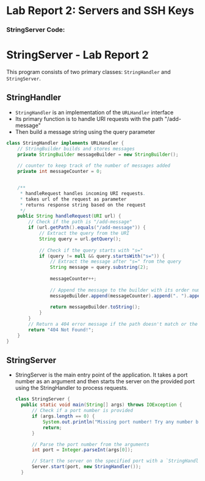 # Lab Report 2: Servers and SSH Keys
### StringServer Code:
# StringServer - Lab Report 2

This program consists of two primary classes: `StringHandler` and `StringServer`.

## StringHandler

- `StringHandler` is an implementation of the `URLHandler` interface
- Its primary function is to handle URI requests with the path "/add-message"
- Then build a message string using the query parameter

```java
class StringHandler implements URLHandler {
    // StringBuilder builds and stores messages
    private StringBuilder messageBuilder = new StringBuilder();
    
    // counter to keep track of the number of messages added
    private int messageCounter = 0;


    /**
     * handleRequest handles incoming URI requests.
     * takes url of the request as parameter
     * returns response string based on the request
     */
    public String handleRequest(URI url) {
        // Check if the path is "/add-message"
        if (url.getPath().equals("/add-message")) {
            // Extract the query from the URI
            String query = url.getQuery();
            
            // Check if the query starts with "s="
            if (query != null && query.startsWith("s=")) {
                // Extract the message after "s=" from the query
                String message = query.substring(2);
                
                messageCounter++;
                
                // Append the message to the builder with its order number
                messageBuilder.append(messageCounter).append(". ").append(message).append("\n");
                
                return messageBuilder.toString();
            }
        }
        // Return a 404 error message if the path doesn't match or the query is invalid
        return "404 Not Found!";
    }
}
```

## StringServer
- StringServer is the main entry point of the application. It takes a port number as an argument and then starts the server on the provided port using the StringHandler to process requests. 


  ```java
  class StringServer {
    public static void main(String[] args) throws IOException {
        // Check if a port number is provided
        if (args.length == 0) {
            System.out.println("Missing port number! Try any number between 1024 to 49151");
            return;
        }

        // Parse the port number from the arguments
        int port = Integer.parseInt(args[0]);

        // Start the server on the specified port with a `StringHandler` instance
        Server.start(port, new StringHandler());
    }

``` 
